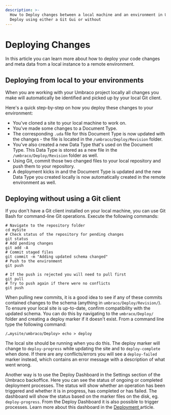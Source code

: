 ```yaml
---
description: >-
  How to Deploy changes between a local machine and an environment in Umbraco
  Deploy using either a Git Gui or without
---
```


# Deploying Changes

In this article you can learn more about how to deploy your code changes and meta data from a local instance to a remote environment.

## Deploying from local to your environments

When you are working with your Umbraco project locally all changes you make will automatically be identified and picked up by your local Git client.

Here's a quick step-by-step on how you deploy these changes to your environment:

* You've cloned a site to your local machine to work on.
* You've made some changes to a Document Type.
* The corresponding `.uda` file for this Document Type is now updated with the changes - the file is located in the `/umbraco/Deploy/Revision` folder.
* You've also created a new Data Type that's used on the Document Type. This Data Type is stored as a new file in the `/umbraco/Deploy/Revision` folder as well.
* Using Git, commit those two changed files to your local repository and push them to your repository.
* A deployment kicks in and the Document Type is updated and the new Data Type you created locally is now automatically created in the remote environment as well.

## Deploying without using a Git client

If you don't have a Git client installed on your local machine, you can use Git Bash for command-line Git operations. Execute the following commands:

```
# Navigate to the repository folder
cd mySite
# Check status of the repository for pending changes
git status
# Add pending changes
git add -A
# Commit staged files
git commit -m "Adding updated schema changed"
# Push to the environment
git push

# If the push is rejected you will need to pull first
git pull
# Try to push again if there were no conflicts
git push
```

When pulling new commits, it is a good idea to see if any of these commits contained changes to the schema (anything in `umbraco/Deploy/Revision/`). To ensure your local site is up-to-date, confirm compatibility with the updated schema. You can do this by navigating to the `umbraco/Deploy/` folder and creating a deploy marker if it doesn't exist. From a command line type the following command:

`/…mysite/umbraco/Deploy> echo > deploy`

The local site should be running when you do this. The deploy marker will change to `deploy-progress` while updating the site and to `deploy-complete` when done. If there are any conflicts/errors you will see a `deploy-failed` marker instead, which contains an error message with a description of what went wrong.

Another way is to use the Deploy Dashboard in the Settings section of the Umbraco backoffice. Here you can see the status of ongoing or completed deployment processes. The status will show whether an operation has been triggered and whether it is in progress, has completed or has failed. The dashboard will show the status based on the marker files on the disk, eg. `deploy-progress`. From the Deploy Dashboard it is also possible to trigger processes. Learn more about this dashboard in the [Deployment ](../overview.md)article.

